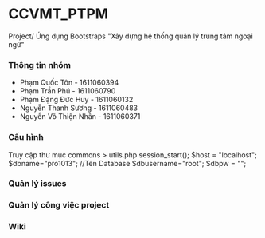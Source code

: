 # CCVMT_PTPM
Project/ Ứng dụng Bootstraps "Xây dựng hệ thống quản lý trung tâm ngoại ngữ"
### Thông tin nhóm

* Phạm Quốc Tôn - 1611060394
* Phạm Trần Phú - 1611060790
* Phạm Đặng Đức Huy - 1611060132
* Nguyễn Thanh Sương - 1611060483
* Nguyễn Võ Thiện Nhân - 1611060371

### Cấu hình

Truy cập thư mục commons > utils.php
    session_start();
    $host = "localhost";
    $dbname="pro1013"; //Tên Database
    $dbusername="root";
    $dbpw = "";
### Quản lý issues
### Quản lý công việc project
### Wiki
